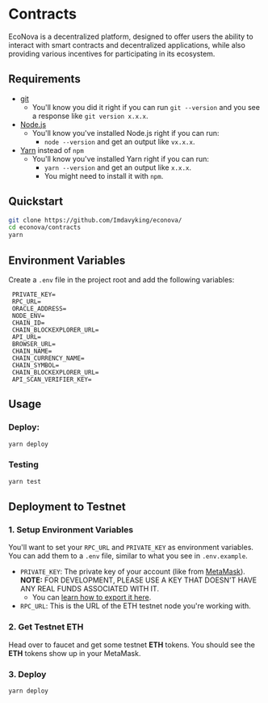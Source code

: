 # Contracts

EcoNova is a decentralized platform, designed to offer users the ability to interact with smart contracts and decentralized applications, while also providing various incentives for participating in its ecosystem.

## Requirements

-   [git](https://git-scm.com/book/en/v2/Getting-Started-Installing-Git)
    -   You'll know you did it right if you can run `git --version` and you see a response like `git version x.x.x`.
-   [Node.js](https://nodejs.org/en/)
    -   You'll know you've installed Node.js right if you can run:
        -   `node --version` and get an output like `vx.x.x`.
-   [Yarn](https://classic.yarnpkg.com/lang/en/docs/install/) instead of `npm`
    -   You'll know you've installed Yarn right if you can run:
        -   `yarn --version` and get an output like `x.x.x`.
        -   You might need to install it with `npm`.

## Quickstart

```bash
git clone https://github.com/Imdavyking/econova/
cd econova/contracts
yarn
```

## Environment Variables

Create a `.env` file in the project root and add the following variables:

```env
 PRIVATE_KEY=
 RPC_URL=
 ORACLE_ADDRESS=
 NODE_ENV=
 CHAIN_ID=
 CHAIN_BLOCKEXPLORER_URL=
 API_URL=
 BROWSER_URL=
 CHAIN_NAME=
 CHAIN_CURRENCY_NAME=
 CHAIN_SYMBOL=
 CHAIN_BLOCKEXPLORER_URL=
 API_SCAN_VERIFIER_KEY=
```

## Usage

### Deploy:

```bash
yarn deploy
```

### Testing

```bash
yarn test
```

## Deployment to Testnet

### 1. Setup Environment Variables

You'll want to set your `RPC_URL` and `PRIVATE_KEY` as environment variables. You can add them to a `.env` file, similar to what you see in `.env.example`.

-   `PRIVATE_KEY`: The private key of your account (like from [MetaMask](https://metamask.io/)). **NOTE:** FOR DEVELOPMENT, PLEASE USE A KEY THAT DOESN'T HAVE ANY REAL FUNDS ASSOCIATED WITH IT.
    -   You can [learn how to export it here](https://metamask.zendesk.com/hc/en-us/articles/360015289632-How-to-Export-an-Account-Private-Key).
-   `RPC_URL`: This is the URL of the ETH testnet node you're working with.

### 2. Get Testnet ETH

Head over to faucet and get some testnet **ETH** tokens. You should see the **ETH** tokens show up in your MetaMask.

### 3. Deploy

```bash
yarn deploy
```
